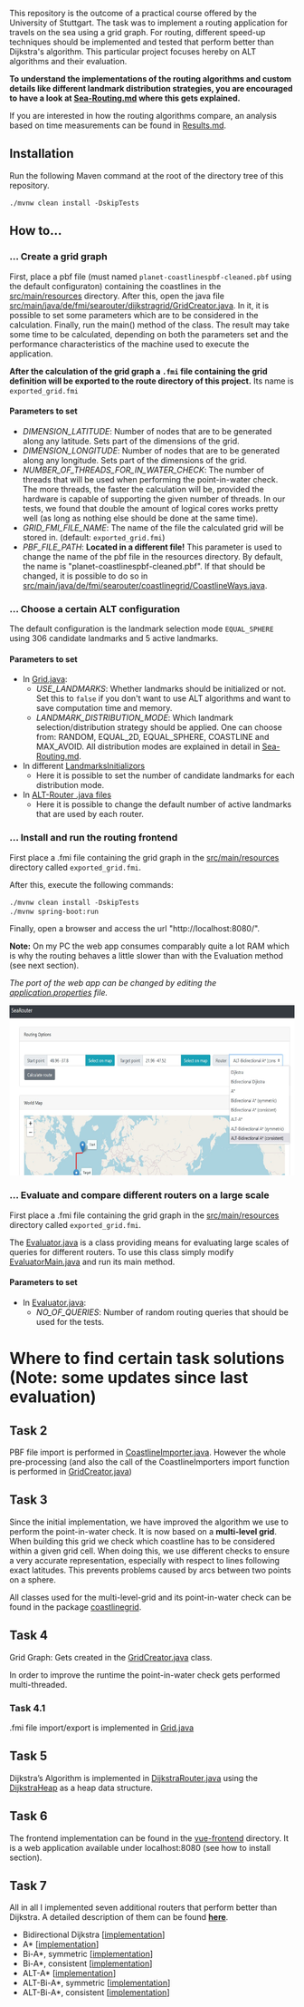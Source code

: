 This repository is the outcome of a practical course offered by the University of Stuttgart. The task was to 
implement a routing application for travels on the sea using a grid graph. For routing, different speed-up techniques should be
implemented and tested that perform better than Dijkstra's algorithm. This particular project focuses hereby on ALT algorithms and their evaluation.

**To understand the implementations of the routing algorithms and custom details like different landmark distribution strategies, you are encouraged to have a look at [Sea-Routing.md](./Sea-Routing.md) where this gets explained.**

If you are interested in how the routing algorithms compare, an analysis based on time measurements can be found in [Results.md](./Results.md).

## Installation

Run the following Maven command at the root of the directory tree of this repository.

```shell
./mvnw clean install -DskipTests
```
## How to...

### ... Create a grid graph
First, place a pbf file (must named ```planet-coastlinespbf-cleaned.pbf``` using the default configuraton) containing the coastlines in the
[src/main/resources](./src/main/resources) directory. After this, open the java file
[src/main/java/de/fmi/searouter/dijkstragrid/GridCreator.java](./src/main/java/de/fmi/searouter/dijkstragrid/GridCreator.java).
In it, it is possible to set some parameters which are to be considered in the calculation.
Finally, run the main() method of the class. The result may take some time to be calculated,
depending on both the parameters set and the performance characteristics of the machine
used to execute the application.

**After the calculation of the grid graph a ```.fmi``` file containing the grid definition will be exported to
the route directory of this project.** Its name is ```exported_grid.fmi``` 

#### Parameters to set
- *DIMENSION_LATITUDE*: Number of nodes that are to be generated along any latitude.
  Sets part of the dimensions of the grid.
- *DIMENSION_LONGITUDE*: Number of nodes that are to be generated along any longitude.
  Sets part of the dimensions of the grid.
- *NUMBER_OF_THREADS_FOR_IN_WATER_CHECK*: The number of threads that will be used when
  performing the point-in-water check. The more threads, the faster the calculation will be, provided
  the hardware is capable of supporting the given number of threads. In our tests, we found that double
  the amount of logical cores works pretty well (as long as nothing else should be done at the same time).
- *GRID_FMI_FILE_NAME*: The name of the file the calculated grid will be stored in. (default: ```exported_grid.fmi```)
- *PBF_FILE_PATH*: **Located in a different file!** This parameter is used to change the name of the pbf file
  in the resources directory. By default, the name is "planet-coastlinespbf-cleaned.pbf". If that should be
  changed, it is possible to do so in
  [src/main/java/de/fmi/searouter/coastlinegrid/CoastlineWays.java](./src/main/java/de/fmi/searouter/coastlinegrid/CoastlineWays.java).

### ... Choose a certain ALT configuration

The default configuration is the landmark selection mode ```EQUAL_SPHERE``` using 306 candidate landmarks and 5 active landmarks.

#### Parameters to set
* In [Grid.java](./src/main/java/de/fmi/searouter/dijkstragrid/Grid.java):
  - *USE_LANDMARKS*: Whether landmarks should be initialized or not. Set this to ```false``` if you don't want to use ALT algorithms and want to save computation time and memory.
  - *LANDMARK_DISTRIBUTION_MODE*: Which landmark selection/distribution strategy should be applied. One can choose from: RANDOM, EQUAL_2D, EQUAL_SPHERE, COASTLINE and MAX_AVOID. All distribution modes are explained in detail in [Sea-Routing.md](./Sea-Routing.md).
* In different [LandmarksInitializors](./src/main/java/de/fmi/searouter/landmarks/initializer/)
  - Here it is possible to set the number of candidate landmarks for each distribution mode.
* In [ALT-Router .java files](./src/main/java/de/fmi/searouter/router/alt/)
  - Here it is possible to change the default number of active landmarks that are used by each router.


###  ... Install and run the routing frontend
First place a .fmi file containing the grid graph in the
[src/main/resources](./src/main/resources) directory called
```exported_grid.fmi```.

After this, execute the following commands:
```shell
./mvnw clean install -DskipTests
./mvnw spring-boot:run
```
Finally, open a browser and access the url "http://localhost:8080/".

**Note:** On my PC the web app consumes comparably quite a lot RAM which is why the routing behaves a little slower than with the Evaluation method (see next section).

*The port of the web app can be changed by editing the [application.properties](./src/main/resources/application.properties) file.*

<img src="./docres/frontend.jpg" height="300px">

### ... Evaluate and compare different routers on a large scale

First place a .fmi file containing the grid graph in the
[src/main/resources](./src/main/resources) directory called
```exported_grid.fmi```.

The [Evaluator.java](./src/main/java/de/fmi/searouter/evaluation/Evaluator.java) is a class providing means for evaluating large scales of queries for different routers. To use this class simply modify [EvaluatorMain.java](./src/main/java/de/fmi/searouter/evaluation/EvaluationMain.java) and run its main method.

#### Parameters to set
* In [Evaluator.java](./src/main/java/de/fmi/searouter/evaluation/Evaluator.java):
  - *NO_OF_QUERIES*: Number of random routing queries that should be used for the tests.


# Where to find certain task solutions (**Note**: some updates since last evaluation)

## Task 2

PBF file import is performed in [CoastlineImporter.java](./src/main/java/de/fmi/searouter/osmimport/CoastlineImporter.java).
However the whole pre-processing (and also the call of the CoastlineImporters import function is performed in [GridCreator.java](./src/main/java/de/fmi/searouter/dijkstragrid/GridCreator.java))

## Task 3

Since the initial implementation, we have improved the algorithm we use to perform the point-in-water
check. It is now based on a **multi-level grid**. When building this grid we check which coastline has to be
considered within a given grid cell. When doing this, we use different checks to ensure a very accurate 
representation, especially with respect to lines following exact latitudes. This prevents problems caused
by arcs between two points on a sphere. 

All classes used for the multi-level-grid and its point-in-water check can be found in the package
 [coastlinegrid](./src/main/java/de/fmi/searouter/coastlinegrid). 
 
 ## Task 4
 
 Grid Graph: Gets created in the [GridCreator.java](./src/main/java/de/fmi/searouter/dijkstragrid/GridCreator.java) class.
 
 In order to improve the runtime the point-in-water check gets performed multi-threaded.
 
 ### Task 4.1
 
 .fmi file import/export is implemented in [Grid.java](./src/main/java/de/fmi/searouter/dijkstragrid/Grid.java)
 
 ## Task 5
 
 Dijkstra’s Algorithm is implemented in [DijkstraRouter.java](./src/main/java/de/fmi/searouter/router/DijkstraRouter.java) using the
 [DijkstraHeap](./src/main/java/de/fmi/searouter/router/DijkstraHeap.java) as a heap data structure.
 
 ## Task 6
 
 The frontend implementation can be found in the [vue-frontend](./vue-frontend) directory.
 It is a web application available under localhost:8080 (see how to install section).

## Task 7

All in all I implemented seven additional routers that perform better than Dijkstra.
A detailed description of them can be found **[here](./Sea-Routing.md)**.

* Bidirectional Dijkstra [[implementation](./src/main/java/de/fmi/searouter/router/bidijkstra)]
* A* [[implementation](./src/main/java/de/fmi/searouter/router/astar)]
* Bi-A*, symmetric [[implementation](./src/main/java/de/fmi/searouter/router/symmetricastar/)]
* Bi-A*, consistent [[implementation](./src/main/java/de/fmi/searouter/router/consistentbiastar/)]
* ALT-A* [[implementation](./src/main/java/de/fmi/searouter/router/alt/astar/)]
* ALT-Bi-A*, symmetric [[implementation](./src/main/java/de/fmi/searouter/router/alt/symmetricastar//)]
* ALT-Bi-A*, consistent [[implementation](./src/main/java/de/fmi/searouter/router/alt/consistentbiastar/)]
